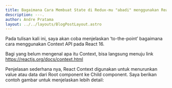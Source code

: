 ```yaml
---
title: Bagaimana Cara Membuat State di Redux-mu "abadi" menggunakan React Persist
description: ---.
author: Andre Pratama
layout: ../../layouts/BlogPostLayout.astro
---
```


Pada tulisan kali ini, saya akan coba menjelaskan ‘to-the-point’ bagaimana cara menggunakan Context API pada React 16.

Bagi yang belum mengenal apa itu Context, bisa langsung menuju link https://reactjs.org/docs/context.html

Penjelasan sederhana nya, React Context digunakan untuk menurunkan value atau data dari Root component ke Child component. Saya berikan contoh gambar untuk menjelaskan lebih detail: